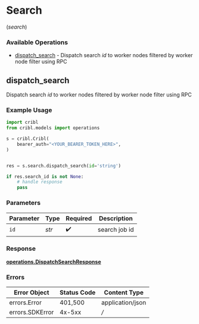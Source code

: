 # Search
(*search*)

### Available Operations

* [dispatch_search](#dispatch_search) - Dispatch search *id* to worker nodes filtered by worker node filter using RPC

## dispatch_search

Dispatch search *id* to worker nodes filtered by worker node filter using RPC

### Example Usage

```python
import cribl
from cribl.models import operations

s = cribl.Cribl(
    bearer_auth="<YOUR_BEARER_TOKEN_HERE>",
)


res = s.search.dispatch_search(id='string')

if res.search_id is not None:
    # handle response
    pass
```

### Parameters

| Parameter          | Type               | Required           | Description        |
| ------------------ | ------------------ | ------------------ | ------------------ |
| `id`               | *str*              | :heavy_check_mark: | search job id      |


### Response

**[operations.DispatchSearchResponse](../../models/operations/dispatchsearchresponse.md)**
### Errors

| Error Object     | Status Code      | Content Type     |
| ---------------- | ---------------- | ---------------- |
| errors.Error     | 401,500          | application/json |
| errors.SDKError  | 4x-5xx           | */*              |
